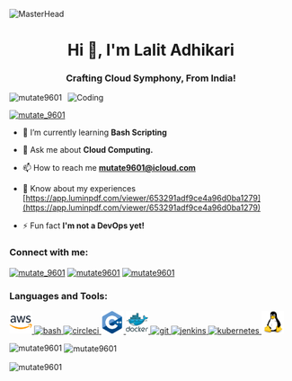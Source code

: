 ![MasterHead](https://www.cloudopedia.in/wp-content/uploads/2019/03/cloud-computing-GIF.gif) <h1 align="center">Hi 👋, I'm Lalit Adhikari</h1>
<h3 align="center">Crafting Cloud Symphony, From India!</h3>
<img align="right" alt="Coding" width="400" src="https://i.gifer.com/3S2f.gif">
<p align="left"> <img src="https://komarev.com/ghpvc/?username=mutate9601&label=Profile%20views&color=0e75b6&style=flat" alt="mutate9601" /> </p>

<p align="left"> <a href="https://twitter.com/mutate_9601" target="blank"><img src="https://img.shields.io/twitter/follow/mutate_9601?logo=twitter&style=for-the-badge" alt="mutate_9601" /></a> </p>

- 🌱 I’m currently learning **Bash Scripting**

- 💬 Ask me about **Cloud Computing.**

- 📫 How to reach me **mutate9601@icloud.com**

- 📄 Know about my experiences [https://app.luminpdf.com/viewer/653291adf9ce4a96d0ba1279](https://app.luminpdf.com/viewer/653291adf9ce4a96d0ba1279)

- ⚡ Fun fact **I'm not a DevOps yet!**

<h3 align="left">Connect with me:</h3>
<p align="left">
<a href="https://twitter.com/mutate_9601" target="blank"><img align="center" src="https://raw.githubusercontent.com/rahuldkjain/github-profile-readme-generator/master/src/images/icons/Social/twitter.svg" alt="mutate_9601" height="30" width="40" /></a>
<a href="https://linkedin.com/in/mutate9601" target="blank"><img align="center" src="https://raw.githubusercontent.com/rahuldkjain/github-profile-readme-generator/master/src/images/icons/Social/linked-in-alt.svg" alt="mutate9601" height="30" width="40" /></a>
<a href="https://instagram.com/mutate9601" target="blank"><img align="center" src="https://raw.githubusercontent.com/rahuldkjain/github-profile-readme-generator/master/src/images/icons/Social/instagram.svg" alt="mutate9601" height="30" width="40" /></a>
</p>

<h3 align="left">Languages and Tools:</h3>
<p align="left"> <a href="https://aws.amazon.com" target="_blank" rel="noreferrer"> <img src="https://raw.githubusercontent.com/devicons/devicon/master/icons/amazonwebservices/amazonwebservices-original-wordmark.svg" alt="aws" width="40" height="40"/> </a> <a href="https://www.gnu.org/software/bash/" target="_blank" rel="noreferrer"> <img src="https://www.vectorlogo.zone/logos/gnu_bash/gnu_bash-icon.svg" alt="bash" width="40" height="40"/> </a> <a href="https://circleci.com" target="_blank" rel="noreferrer"> <img src="https://www.vectorlogo.zone/logos/circleci/circleci-icon.svg" alt="circleci" width="40" height="40"/> </a> <a href="https://www.w3schools.com/cpp/" target="_blank" rel="noreferrer"> <img src="https://raw.githubusercontent.com/devicons/devicon/master/icons/cplusplus/cplusplus-original.svg" alt="cplusplus" width="40" height="40"/> </a> <a href="https://www.docker.com/" target="_blank" rel="noreferrer"> <img src="https://raw.githubusercontent.com/devicons/devicon/master/icons/docker/docker-original-wordmark.svg" alt="docker" width="40" height="40"/> </a> <a href="https://git-scm.com/" target="_blank" rel="noreferrer"> <img src="https://www.vectorlogo.zone/logos/git-scm/git-scm-icon.svg" alt="git" width="40" height="40"/> </a> <a href="https://www.jenkins.io" target="_blank" rel="noreferrer"> <img src="https://www.vectorlogo.zone/logos/jenkins/jenkins-icon.svg" alt="jenkins" width="40" height="40"/> </a> <a href="https://kubernetes.io" target="_blank" rel="noreferrer"> <img src="https://www.vectorlogo.zone/logos/kubernetes/kubernetes-icon.svg" alt="kubernetes" width="40" height="40"/> </a> <a href="https://www.linux.org/" target="_blank" rel="noreferrer"> <img src="https://raw.githubusercontent.com/devicons/devicon/master/icons/linux/linux-original.svg" alt="linux" width="40" height="40"/> </a> </p>

<p><img align="left" src="https://github-readme-stats.vercel.app/api/top-langs?username=mutate9601&show_icons=true&locale=en&layout=compact" alt="mutate9601" /></p>

<p>&nbsp;<img align="center" src="https://github-readme-stats.vercel.app/api?username=mutate9601&show_icons=true&locale=en" alt="mutate9601" /></p>

<p><img align="center" src="https://github-readme-streak-stats.herokuapp.com/?user=mutate9601&" alt="mutate9601" /></p>

